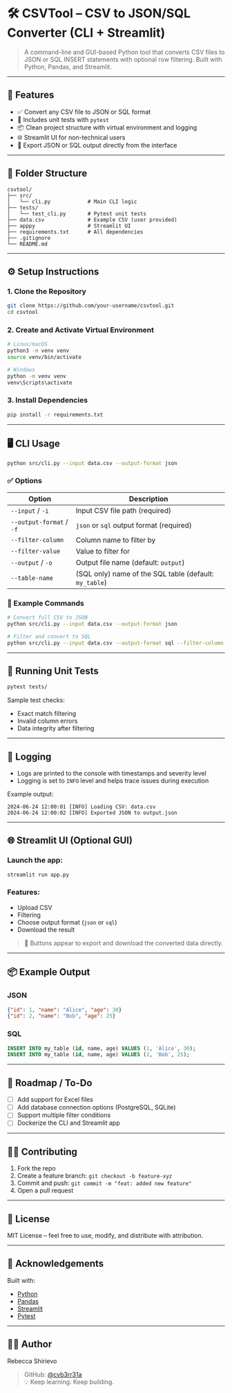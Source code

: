 # 🛠️ CSVTool – CSV to JSON/SQL Converter (CLI + Streamlit)

> A command-line and GUI-based Python tool that converts CSV files to JSON or SQL INSERT statements with optional row filtering. Built with Python, Pandas, and Streamlit.

---

## 🚀 Features

- ✅ Convert any CSV file to JSON or SQL format
- 🧪 Includes unit tests with `pytest`
- 📦 Clean project structure with virtual environment and logging
- 🌐 Streamlit UI for non-technical users
- 📁 Export JSON or SQL output directly from the interface

---

## 📂 Folder Structure

```
csvtool/
├── src/
│   └── cli.py            # Main CLI logic
├── tests/
│   └── test_cli.py       # Pytest unit tests
├── data.csv              # Example CSV (user provided)
├── apppy                 # Streamlit UI
├── requirements.txt      # All dependencies
├── .gitignore
└── README.md
```

---

## ⚙️ Setup Instructions

### 1. Clone the Repository

```bash
git clone https://github.com/your-username/csvtool.git
cd csvtool
```

### 2. Create and Activate Virtual Environment

```bash
# Linux/macOS
python3 -m venv venv
source venv/bin/activate

# Windows
python -m venv venv
venv\Scripts\activate
```

### 3. Install Dependencies

```bash
pip install -r requirements.txt
```

---

## 🖥️ CLI Usage

```bash
python src/cli.py --input data.csv --output-format json
```

### ✅ Options

| Option            | Description                                      |
|------------------|--------------------------------------------------|
| `--input` / `-i`  | Input CSV file path (required)                  |
| `--output-format` / `-f` | `json` or `sql` output format (required)    |
| `--filter-column` | Column name to filter by            |
| `--filter-value`  | Value to filter for                 |
| `--output` / `-o` | Output file name (default: `output`)            |
| `--table-name`    | (SQL only) name of the SQL table (default: `my_table`) |

### 🔁 Example Commands

```bash
# Convert full CSV to JSON
python src/cli.py --input data.csv --output-format json

# Filter and convert to SQL
python src/cli.py --input data.csv --output-format sql --filter-column country --filter-value Kenya
```

---

## 🧪 Running Unit Tests

```bash
pytest tests/
```

Sample test checks:
- Exact match filtering
- Invalid column errors
- Data integrity after filtering

---

## 📜 Logging

- Logs are printed to the console with timestamps and severity level
- Logging is set to `INFO` level and helps trace issues during execution

Example output:
```
2024-06-24 12:00:01 [INFO] Loading CSV: data.csv
2024-06-24 12:00:02 [INFO] Exported JSON to output.json
```

---

## 🌐 Streamlit UI (Optional GUI)

### Launch the app:

```bash
streamlit run app.py
```

### Features:
- Upload CSV
- Filtering
- Choose output format (`json` or `sql`)
- Download the result

> 🔽 Buttons appear to export and download the converted data directly.

---

## 📦 Example Output

### JSON
```json
{"id": 1, "name": "Alice", "age": 30}
{"id": 2, "name": "Bob", "age": 25}
```

### SQL
```sql
INSERT INTO my_table (id, name, age) VALUES (1, 'Alice', 30);
INSERT INTO my_table (id, name, age) VALUES (2, 'Bob', 25);
```

---

## 📌 Roadmap / To-Do

- [ ] Add support for Excel files
- [ ] Add database connection options (PostgreSQL, SQLite)
- [ ] Support multiple filter conditions
- [ ] Dockerize the CLI and Streamlit app

---

## 🧑‍💻 Contributing

1. Fork the repo
2. Create a feature branch: `git checkout -b feature-xyz`
3. Commit and push: `git commit -m "feat: added new feature"`  
4. Open a pull request

---

## 📄 License

MIT License – feel free to use, modify, and distribute with attribution.

---

## 🙌 Acknowledgements

Built with:
- [Python](https://www.python.org/)
- [Pandas](https://pandas.pydata.org/)
- [Streamlit](https://streamlit.io/)
- [Pytest](https://docs.pytest.org/)

---

## 👩‍💻 Author

Rebecca Shirievo  
> GitHub: [@cyb3rr31a](https://github.com/cyb3rr31a)  
> 💡 Keep learning. Keep building.
